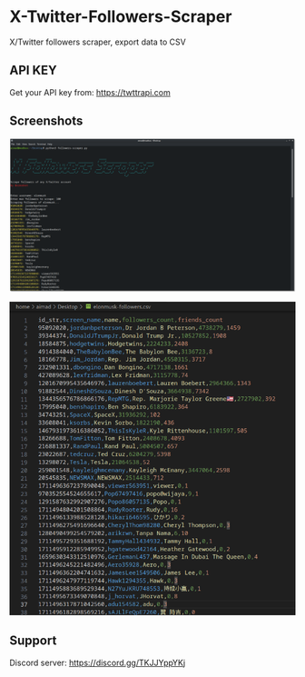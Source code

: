 # X-Twitter-Followers-Scraper

X/Twitter followers scraper, export data to CSV

## API KEY

Get your API key from: https://twttrapi.com

## Screenshots

![Python Script Screenshot](screenshot1.png)

![CSV Screenshot](screenshot2.png)

## Support

Discord server: https://discord.gg/TKJJYppYKj